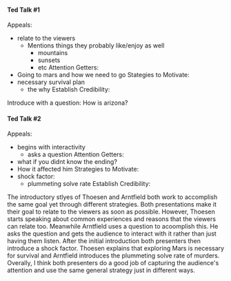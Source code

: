 #### Ted Talk #1
Appeals:
- relate to the viewers 
	- Mentions things they probably like/enjoy as well
		- mountains
		- sunsets
		- etc
Attention Getters:
- Going to mars and how we need to go
Stategies to Motivate:
- necessary survival plan
	- the why
Establish Credibility:

Introduce with a question: How is arizona?

#### Ted Talk #2
Appeals:
- begins with interactivity
	- asks a question
Attention Getters:
- what if you didnt know the ending?
- How it affected him
Strategies to Motivate:
- shock factor:
	- plummeting solve rate
Establish Credibility:

The introductory stlyes of Thoesen and Arntfield both work to accomplish the same goal yet through different strategies. Both presentations make it their goal to relate to the viewers as soon as possible. However, Thoesen starts speaking about common experiences and reasons that the viewers can relate too. Meanwhile Arntfield uses a question to acoomplish this. He asks the question and gets the audience to interact with it rather than just having them listen. After the initial introduction both presenters then introduce a shock factor. Thoesen explains that exploring Mars is necessary for survival and Arntfield introduces the plummeting solve rate of murders. Overally, I think both presenters do a good job of capturing the audience's attention and use the same general strategy just in different ways.